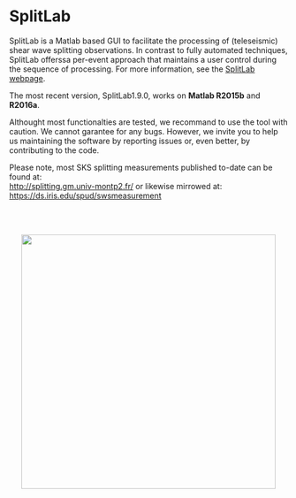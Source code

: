 # SplitLab

SplitLab is a Matlab based GUI to facilitate the processing of (teleseismic) shear wave splitting observations. In contrast to fully automated techniques, SplitLab offerssa per-event approach that maintains a user control during the sequence of processing. For more information, see the [SplitLab webpage](http://splitting.gm.univ-montp2.fr/).

The most recent version, SplitLab1.9.0, works on **Matlab R2015b** and **R2016a**.

Althought most functionalties are tested, we recommand to use the tool with caution. We cannot garantee for any bugs. However, we invite you to help us maintaining the software by reporting issues or, even better, by contributing to the code.

Please note, most SKS splitting measurements published to-date can be found at:  
http://splitting.gm.univ-montp2.fr/ or likewise mirrowed at: https://ds.iris.edu/spud/swsmeasurement

<br> </br>

<p align="center">
  <img src="https://github.com/john-robert/splitlab/blob/master/SplitLab1.9.0/screen.png" align="center" height="460">
</p>
